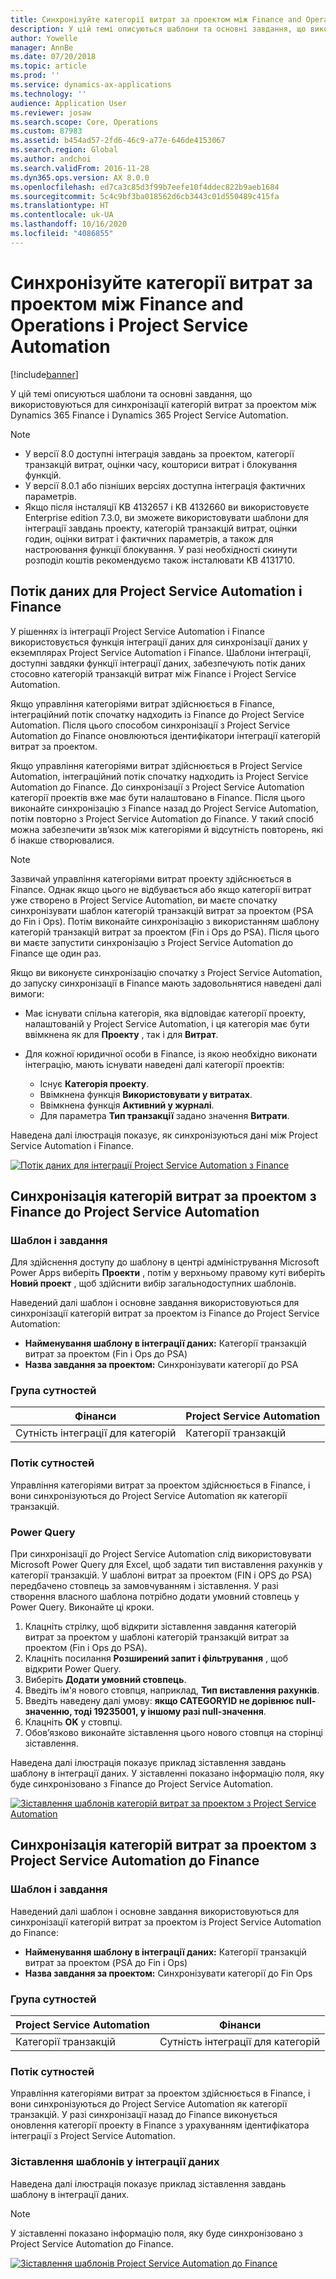 ```yaml
---
title: Синхронізуйте категорії витрат за проектом між Finance and Operations і Project Service Automation
description: У цій темі описуються шаблони та основні завдання, що використовуються для синхронізації категорій витрат за проектом між Microsoft Dynamics 365 Finance і Dynamics 365 Project Service Automation.
author: Yowelle
manager: AnnBe
ms.date: 07/20/2018
ms.topic: article
ms.prod: ''
ms.service: dynamics-ax-applications
ms.technology: ''
audience: Application User
ms.reviewer: josaw
ms.search.scope: Core, Operations
ms.custom: 87983
ms.assetid: b454ad57-2fd6-46c9-a77e-646de4153067
ms.search.region: Global
ms.author: andchoi
ms.search.validFrom: 2016-11-28
ms.dyn365.ops.version: AX 8.0.0
ms.openlocfilehash: ed7ca3c85d3f99b7eefe10f4ddec822b9aeb1684
ms.sourcegitcommit: 5c4c9bf3ba018562d6cb3443c01d550489c415fa
ms.translationtype: HT
ms.contentlocale: uk-UA
ms.lasthandoff: 10/16/2020
ms.locfileid: "4086855"
---
```

# <a name="synchronize-project-expense-categories-between-finance-and-operations-and-project-service-automation"></a>Синхронізуйте категорії витрат за проектом між Finance and Operations і Project Service Automation

[!include[banner](../includes/banner.md)]

У цій темі описуються шаблони та основні завдання, що використовуються для синхронізації категорій витрат за проектом між Dynamics 365 Finance і Dynamics 365 Project Service Automation.

> [!NOTE]
> - У версії 8.0 доступні інтеграція завдань за проектом, категорії транзакцій витрат, оцінки часу, кошториси витрат і блокування функцій.
> - У версії 8.0.1 або пізніших версіях доступна інтеграція фактичних параметрів.
> - Якщо після інсталяції KB 4132657 і KB 4132660 ви використовуєте Enterprise edition 7.3.0, ви зможете використовувати шаблони для інтеграції завдань проекту, категорій транзакцій витрат, оцінки годин, оцінки витрат і фактичних параметрів, а також для настроювання функції блокування. У разі необхідності скинути розподіл коштів рекомендуємо також інсталювати KB 4131710.

## <a name="data-flow-for-project-service-automation-and-finance"></a>Потік даних для Project Service Automation і Finance

У рішеннях із інтеграції Project Service Automation і Finance використовується функція інтеграції даних для синхронізації даних у екземплярах Project Service Automation і Finance. Шаблони інтеграції, доступні завдяки функції інтеграції даних, забезпечують потік даних стосовно категорій транзакцій витрат між Finance і Project Service Automation.

Якщо управління категоріями витрат здійснюється в Finance, інтеграційний потік спочатку надходить із Finance до Project Service Automation. Після цього способом синхронізації з Project Service Automation до Finance оновлюються ідентифікатори інтеграції категорій витрат за проектом.

Якщо управління категоріями витрат здійснюється в Project Service Automation, інтеграційний потік спочатку надходить із Project Service Automation до Finance. До синхронізації з Project Service Automation категорії проектів вже має бути налаштовано в Finance. Після цього виконайте синхронізацію з Finance назад до Project Service Automation, потім повторно з Project Service Automation до Finance. У такий спосіб можна забезпечити зв’язок між категоріями й відсутність повторень, які б інакше створювалися.

> [!NOTE]
> Зазвичай управління категоріями витрат проекту здійснюється в Finance. Однак якщо цього не відбувається або якщо категорії витрат уже створено в Project Service Automation, ви маєте спочатку синхронізувати шаблон категорій транзакцій витрат за проектом (PSA до Fin і Ops). Потім виконайте синхронізацію з використанням шаблону категорій транзакцій витрат за проектом (Fin і Ops до PSA). Після цього ви маєте запустити синхронізацію з Project Service Automation до Finance ще один раз.
>
> Якщо ви виконуєте синхронізацію спочатку з Project Service Automation, до запуску синхронізації в Finance мають задовольнятися наведені далі вимоги:
>
> - Має існувати спільна категорія, яка відповідає категорії проекту, налаштованій у Project Service Automation, і ця категорія має бути ввімкнена як для **Проекту** , так і для **Витрат**.
> - Для кожної юридичної особи в Finance, із якою необхідно виконати інтеграцію, мають існувати наведені далі категорії проектів:
>
>     - Існує **Категорія проекту**. 
>     - Ввімкнена функція **Використовувати у витратах**.
>     - Ввімкнена функція **Активний у журналі**.
>     - Для параметра **Тип транзакції** задано значення **Витрати**.

Наведена далі ілюстрація показує, як синхронізуються дані між Project Service Automation і Finance.

[![Потік даних для інтеграції Project Service Automation з Finance](./media/ProjectExpenseCategoriesFlow.png)](./media/ProjectExpenseCategoriesFlow.png)

## <a name="project-expense-category-synchronization-from-finance-to-project-service-automation"></a>Синхронізація категорій витрат за проектом з Finance до Project Service Automation

### <a name="template-and-task"></a>Шаблон і завдання

Для здійснення доступу до шаблону в центрі адміністрування Microsoft Power Apps виберіть **Проекти** , потім у верхньому правому куті виберіть **Новий проект** , щоб здійснити вибір загальнодоступних шаблонів.

Наведений далі шаблон і основне завдання використовуються для синхронізації категорій витрат за проектом із Finance до Project Service Automation:

- **Найменування шаблону в інтеграції даних:** Категорії транзакцій витрат за проектом (Fin і Ops до PSA)
- **Назва завдання за проектом:** Синхронізувати категорії до PSA

### <a name="entity-set"></a>Група сутностей

| Фінанси                           | Project Service Automation |
|-----------------------------------|----------------------------|
| Сутність інтеграції для категорій | Категорії транзакцій     |

### <a name="entity-flow"></a>Потік сутностей

Управління категоріями витрат за проектом здійснюється в Finance, і вони синхронізуються до Project Service Automation як категорії транзакцій.

### <a name="power-query"></a>Power Query

При синхронізації до Project Service Automation слід використовувати Microsoft Power Query для Excel, щоб задати тип виставлення рахунків у категорії транзакцій. У шаблоні витрат за проектом (FIN і OPS до PSA) передбачено стовпець за замовчуванням і зіставлення. У разі створення власного шаблона потрібно додати умовний стовпець у Power Query. Виконайте ці кроки.

1. Клацніть стрілку, щоб відкрити зіставлення завдання категорій витрат за проектом у шаблоні категорій транзакцій витрат за проектом (Fin і Ops до PSA).
2. Клацніть посилання **Розширений запит і фільтрування** , щоб відкрити Power Query.
2. Виберіть **Додати умовний стовпець**.
3. Введіть ім'я нового стовпця, наприклад, **Тип виставлення рахунків**.
4. Введіть наведену далі умову: **якщо CATEGORYID не дорівнює null-значенню, тоді 19235001, у іншому разі null-значення**.
5. Клацніть **OK** у стовпці.
6. Обов’язково виконайте зіставлення цього нового стовпця на сторінці зіставлення.

Наведена далі ілюстрація показує приклад зіставлення завдань шаблону в інтеграції даних. У зіставленні показано інформацію поля, яку буде синхронізовано з Finance до Project Service Automation.

[![Зіставлення шаблонів категорій витрат за проектом з Project Service Automation](./media/ProjectExpenseCategoriesToPSAMapping.jpg)](./media/ProjectExpenseCategoriesToPSAMapping.jpg)

## <a name="project-expense-category-synchronization-from-project-service-automation-to-finance"></a>Синхронізація категорій витрат за проектом з Project Service Automation до Finance

### <a name="template-and-task"></a>Шаблон і завдання

Наведений далі шаблон і основне завдання використовуються для синхронізації категорій витрат за проектом із Project Service Automation до Finance:

- **Найменування шаблону в інтеграції даних:** Категорії транзакцій витрат за проектом (PSA до Fin і Ops)
- **Назва завдання за проектом:** Синхронізувати категорії до Fin Ops

### <a name="entity-set"></a>Група сутностей

| Project Service Automation | Фінанси                           |
|----------------------------|-----------------------------------|
| Категорії транзакцій     | Сутність інтеграції для категорій |

### <a name="entity-flow"></a>Потік сутностей

Управління категоріями витрат за проектом здійснюється в Finance, і вони синхронізуються до Project Service Automation як категорії транзакцій. У разі синхронізації назад до Finance виконується оновлення категорії проекту в Finance з урахуванням ідентифікатора інтеграції з Project Service Automation.

### <a name="template-mapping-in-data-integration"></a>Зіставлення шаблонів у інтеграції даних

Наведена далі ілюстрація показує приклад зіставлення завдань шаблону в інтеграції даних.

> [!NOTE]
> У зіставленні показано інформацію поля, яку буде синхронізовано з Project Service Automation до Finance.

[![Зіставлення шаблонів Project Service Automation до Finance](./media/ProjectExpenseCategoriesToFinOpsMapping.jpg)](./media/ProjectExpenseCategoriesToFinOpsMapping.jpg)

